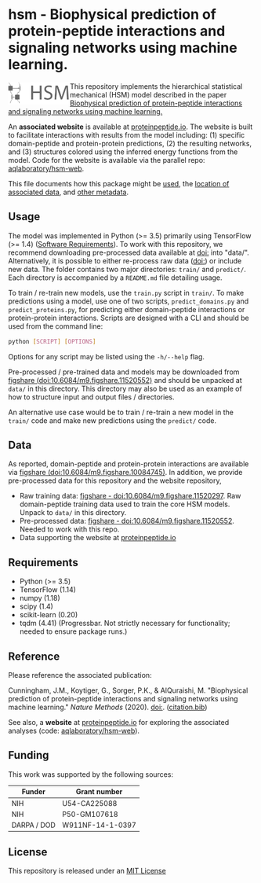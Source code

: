 # hsm - Biophysical prediction of protein-peptide interactions and signaling networks using machine learning. 

<img align="left" src="misc/symbol_name.png" style="width: 25%; height: 25%"/> 

This repository implements the hierarchical statistical mechanical (HSM) model described in the paper [Biophysical prediction of protein-peptide interactions and signaling networks using machine learning.](nature.com) 

An **associated website** is available at [proteinpeptide.io](proteinpeptide.io). The website is built to facilitate interactions with results from the model including: (1) specific domain-peptide and protein-protein predictions, (2) the resulting networks, and (3) structures colored using the inferred energy functions from the model. Code for the website is available via the parallel repo: [aqlaboratory/hsm-web](https://github.com/aqlaboratory/hsm-web).

This file documents how this package might be [used](#usage), the [location of associated data](#data), and [other metadata](#reference). 

## Usage

The model was implemented in Python (>= 3.5) primarily using TensorFlow (>= 1.4) ([Software Requirements](#requirements)). To work with this repository, we recommend downloading pre-processed data available at [doi:](figshare.com) into "data/". Alternatively, it is possible to either re-process raw data ([doi:](figshare.com)) or include new data. The folder contains two major directories: `train/` and `predict/`. Each directory is accompanied by a `README.md` file detailing usage. 

To train / re-train new models, use the `train.py` script in `train/`. To make predictions using a model, use one of two scripts, `predict_domains.py` and `predict_proteins.py`, for predicting either domain-peptide interactions or protein-protein interactions. Scripts are designed with a CLI and should be used from the command line: 

```bash
python [SCRIPT] [OPTIONS]
```

Options for any script may be listed using the `-h/--help` flag. 

Pre-processed / pre-trained data and models may be downloaded from [figshare (doi:10.6084/m9.figshare.11520552)](https://figshare.com/articles/Pre-processed_data_-_Git_Repo_-_HSM/11520552) and should be unpacked at `data/` in this directory. This directory may also be used as an example of how to structure input and output files / directories.

An alternative use case would be to train / re-train a new model in the `train/` code and make new predictions using the `predict/` code. 

## Data

As reported, domain-peptide and protein-protein interactions are available via [figshare (doi:10.6084/m9.figshare.10084745)](https://figshare.com/articles/Predictions_-_Domain-Peptide_and_Protein-Protein_Interactions_-_HSM/10084745). In addition, we provide pre-processed data for this repository and the website repository, 

- Raw training data: [figshare - doi:10.6084/m9.figshare.11520297](https://figshare.com/articles/Training_Data_-_Peptide-Binding_Domain-Peptide_Interactions/11520297). Raw domain-peptide training data used to train the core HSM models. Unpack to `data/` in this directory.
- Pre-processed data: [figshare - doi:10.6084/m9.figshare.11520552](https://figshare.com/articles/Pre-processed_data_-_Git_Repo_-_HSM/11520552). Needed to work with this repo. 
- Data supporting the website at [proteinpeptide.io](proteinpeptide.io)



## Requirements
- Python (>= 3.5)
- TensorFlow (1.14)
- numpy (1.18)
- scipy (1.4)
- scikit-learn (0.20)
- tqdm (4.41) (Progressbar. Not strictly necessary for functionality; needed to ensure package runs.)

## Reference
Please reference the associated publication:

Cunningham, J.M., Koytiger, G., Sorger, P.K., & AlQuraishi, M. "Biophysical prediction of protein-peptide interactions and signaling networks using machine learning." *Nature Methods* (2020). [doi:](https://doi.org/). ([citation.bib](https://raw.githubusercontent.com/aqlaboratory/hsm/misc/citation.bib))

See also, a **website** at [proteinpeptide.io](proteinpeptide.io) for exploring the associated analyses (code: [aqlaboratory/hsm-web](https://github.com/aqlaboratory/hsm-web)). 

## Funding

This work was supported by the following sources:

| **Funder** | **Grant number** |
| ---------- | ---------------- |
| NIH | U54-CA225088 |
| NIH | P50-GM107618 |
| DARPA / DOD | W911NF-14-1-0397 |

## License
This repository is released under an [MIT License](LICENSE)
